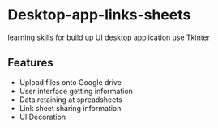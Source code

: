 # Desktop-app-links-sheets
learning skills for build up UI desktop application use Tkinter 

## Features
- Upload files onto Google drive
- User interface getting information 
- Data retaining at spreadsheets
- Link sheet sharing information
- UI Decoration 
